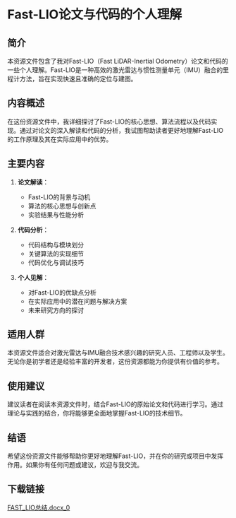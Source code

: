 # Fast-LIO论文与代码的个人理解

## 简介

本资源文件包含了我对Fast-LIO（Fast LiDAR-Inertial Odometry）论文和代码的一些个人理解。Fast-LIO是一种高效的激光雷达与惯性测量单元（IMU）融合的里程计方法，旨在实现快速且准确的定位与建图。

## 内容概述

在这份资源文件中，我详细探讨了Fast-LIO的核心思想、算法流程以及代码实现。通过对论文的深入解读和代码的分析，我试图帮助读者更好地理解Fast-LIO的工作原理及其在实际应用中的优势。

## 主要内容

1. **论文解读**：
   - Fast-LIO的背景与动机
   - 算法的核心思想与创新点
   - 实验结果与性能分析

2. **代码分析**：
   - 代码结构与模块划分
   - 关键算法的实现细节
   - 代码优化与调试技巧

3. **个人见解**：
   - 对Fast-LIO的优缺点分析
   - 在实际应用中的潜在问题与解决方案
   - 未来研究方向的探讨

## 适用人群

本资源文件适合对激光雷达与IMU融合技术感兴趣的研究人员、工程师以及学生。无论你是初学者还是经验丰富的开发者，这份资源都能为你提供有价值的参考。

## 使用建议

建议读者在阅读本资源文件时，结合Fast-LIO的原始论文和代码进行学习。通过理论与实践的结合，你将能够更全面地掌握Fast-LIO的技术细节。

## 结语

希望这份资源文件能够帮助你更好地理解Fast-LIO，并在你的研究或项目中发挥作用。如果你有任何问题或建议，欢迎与我交流。

## 下载链接

[FAST_LIO总结.docx_0](https://pan.quark.cn/s/6ab885228374)